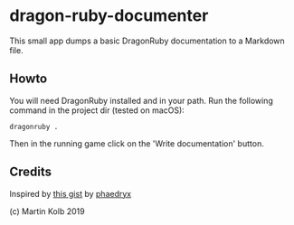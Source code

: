 # dragon-ruby-documenter
This small app dumps a basic DragonRuby documentation to a Markdown file.

## Howto
You will need DragonRuby installed and in your path. Run the following command in the project dir (tested on macOS):

```shell
dragonruby .
```

Then in the running game click on the 'Write documentation' button.

## Credits
Inspired by [this gist](https://gist.github.com/phaedryx/84470cf7145db335b19a952c7ec2df8e) by [phaedryx](https://gist.github.com/phaedryx)

(c) Martin Kolb 2019